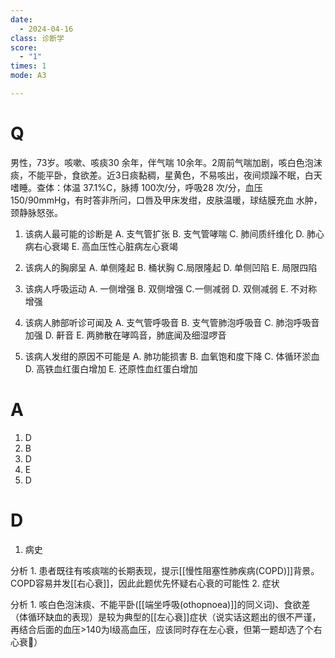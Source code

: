 ```yaml
---
date:
  - 2024-04-16
class: 诊断学
score:
  - "1"
times: 1
mode: A3

---
```



# Q
男性，73岁。咳嗽、咳痰30 余年，伴气喘 10余年。2周前气喘加剧，咳白色泡沫痰，不能平卧，食欲差。近3日痰黏稠，星黄色，不易咳出，夜间烦躁不眠，白天嗜睡。查体：体温 37.1%C，脉搏 100次/分，呼吸28 次/分，血压150/90mmHg，有时答非所问，口唇及甲床发绀，皮肤温暖，球结膜充血
水肿，颈静脉怒张。

1. 该病人最可能的诊断是
A. 支气管扩张 B. 支气管哮喘 C. 肺间质纤维化
D. 肺心病右心衰竭 E. 高血压性心脏病左心衰竭

2. 该病人的胸廓呈
A. 单侧隆起 B. 桶状胸 C.局限隆起
D. 单侧凹陷 E. 局限四陷

3. 该病人呼吸运动
A. 一侧增强 B. 双侧增强 C.一侧减弱
D. 双侧减弱 E. 不对称增强

4. 该病人肺部听诊可闻及
A. 支气管呼吸音 B. 支气管肺泡呼吸音
C. 肺泡呼吸音加强 D. 鼾音
E. 两肺散在哮鸣音，肺底闻及细湿啰音

5. 该病人发绀的原因不可能是
A. 肺功能损害 B. 血氧饱和度下降 C. 体循环淤血
D. 高铁血红蛋白增加 E. 还原性血红蛋白增加

# A

1. D
2. B
3. D
4. E
5. D



# D
1. 病史

分析
	1. 患者既往有咳痰喘的长期表现，提示[[慢性阻塞性肺疾病(COPD)]]背景。COPD容易并发[[右心衰]]，因此此题优先怀疑右心衰的可能性
2. 症状

分析
	1. 咳白色泡沫痰、不能平卧([[端坐呼吸(othopnoea)]]的同义词)、食欲差（体循环缺血的表现）是较为典型的[[左心衰]]症状（说实话这题出的很不严谨，再结合后面的血压>140为I级高血压，应该同时存在左心衰，但第一题却选了个右心衰🤔）